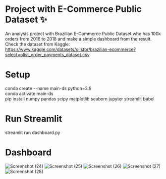# Project with E-Commerce Public Dataset ✨
An analysis project with Brazilian E-Commerce Public Dataset who has 100k orders from 2016 to 2018 and make a simple dashboard from the result.
<br> Check the dataset from Kaggle: https://www.kaggle.com/datasets/olistbr/brazilian-ecommerce?select=olist_order_payments_dataset.csv

# Setup
conda create --name main-ds python=3.9
<br> conda activate main-ds
<br> pip install numpy pandas scipy matplotlib seaborn jupyter streamlit babel

# Run Streamlit
streamlit run dashboard.py

# Dashboard
![Screenshot (24)](https://github.com/nessyahra/project-dashboard/assets/149363930/122c78a5-c6e5-4b8f-b3f5-363dd71136e5)
![Screenshot (25)](https://github.com/nessyahra/project-dashboard/assets/149363930/93232f75-597b-4026-a587-3dc1238f32cf)
![Screenshot (26)](https://github.com/nessyahra/project-dashboard/assets/149363930/effbf3a3-e9f6-4bf0-8519-f7143c470135)
![Screenshot (27)](https://github.com/nessyahra/project-dashboard/assets/149363930/0c3b3506-60df-4ef5-8d39-cd281b462eff)
![Screenshot (28)](https://github.com/nessyahra/project-dashboard/assets/149363930/0366a58a-0cb1-477e-b288-c7abbe072bcc)
